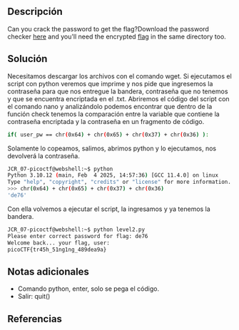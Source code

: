 
## Descripción

Can you crack the password to get the flag?Download the password checker [here](https://artifacts.picoctf.net/c/13/level2.py) and you'll need the encrypted [flag](https://artifacts.picoctf.net/c/13/level2.flag.txt.enc) in the same directory too.

## Solución

Necesitamos descargar los archivos con el comando wget.
Si ejecutamos el script con python veremos que imprime y nos pide que ingresemos la contraseña para que nos entregue la bandera, contraseña que no tenemos y que se encuentra encriptada en el .txt.
Abriremos el código del script con el comando nano y analizándolo podemos encontrar que dentro de la función check tenemos la comparación entre la variable que contiene la contraseña encriptada y la contraseña en un fragmento de código.
``` bash
if( user_pw == chr(0x64) + chr(0x65) + chr(0x37) + chr(0x36) ):
```

Solamente lo copeamos, salimos, abrimos python y lo ejecutamos, nos devolverá la contraseña.
``` bash
JCR_07-picoctf@webshell:~$ python
Python 3.10.12 (main, Feb  4 2025, 14:57:36) [GCC 11.4.0] on linux
Type "help", "copyright", "credits" or "license" for more information.
>>> chr(0x64) + chr(0x65) + chr(0x37) + chr(0x36)
'de76'
```

Con ella volvemos a ejecutar el script, la ingresamos y ya tenemos la bandera.
```bash
JCR_07-picoctf@webshell:~$ python level2.py
Please enter correct password for flag: de76
Welcome back... your flag, user:
picoCTF{tr45h_51ng1ng_489dea9a}
```

## Notas adicionales

- Comando python, enter, solo se pega el código.
- Salir: quit()

## Referencias
